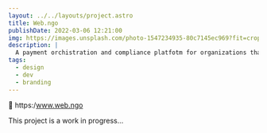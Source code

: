 ```yaml
---
layout: ../../layouts/project.astro
title: Web.ngo
publishDate: 2022-03-06 12:21:00
img: https://images.unsplash.com/photo-1547234935-80c7145ec969?fit=crop&w=1400&h=700&q=75
description: |
  A payment orchistration and compliance platfotm for organizations that accept donations.
tags:
  - design
  - dev
  - branding
---
```


🔗 https:/www.web.ngo

This project is a work in progress...
